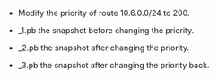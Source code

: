 * Modify the priority of route 10.6.0.0/24 to 200. 

* _1.pb the snapshot before changing the priority.

* _2.pb the snapshot after changing the priority.

* _3.pb the snapshot after changing the priority back.
